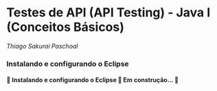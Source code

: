 # **Testes de API (API Testing) - Java I (Conceitos Básicos)**

*Thiago Sakurai Paschoal*

<h3 id="ambiente-eclipse">
    <strong>Instalando e configurando o Eclipse</strong>
</h3>

<h4> 
	🚧  Instalando e configurando o Eclipse 🚀 Em construção...  🚧
</h4>


